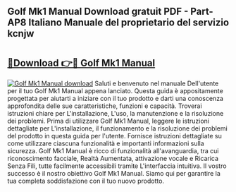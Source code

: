 ## Golf Mk1 Manual Download gratuit PDF - Part-AP8 Italiano Manuale del proprietario del servizio kcnjw

# <h2><a href="http://dfeth3i.blite.top/?on=Golf+Mk1+Manual">🔗Download 👉🔴 Golf Mk1 Manual</a></h2>

[![Golf Mk1 Manual download](https://i.imgur.com/lujVjoI.png)](http://dfeth3i.blite.top/?on=Golf+Mk1+Manual)
Saluti e benvenuto nel manuale Dell'utente per il tuo Golf Mk1 Manual appena lanciato. Questa guida è appositamente progettata per aiutarti a iniziare con il tuo prodotto e darti una conoscenza approfondita delle sue caratteristiche, funzioni e capacità. Troverai istruzioni chiare per L'installazione, L'uso, la manutenzione e la risoluzione dei problemi. Prima di utilizzare Golf Mk1 Manual, leggere le istruzioni dettagliate per L'installazione, il funzionamento e la risoluzione dei problemi del prodotto in questa guida per l'utente. Fornisce istruzioni dettagliate su come utilizzare ciascuna funzionalità e importanti informazioni sulla sicurezza. Golf Mk1 Manual è ricco di funzionalità all'avanguardia, tra cui riconoscimento facciale, Realtà Aumentata, attivazione vocale e Ricarica Senza Fili, tutte facilmente accessibili tramite L'interfaccia intuitiva. Il vostro successo è il nostro obiettivo Golf Mk1 Manual. Siamo qui per garantire la tua completa soddisfazione con il tuo nuovo prodotto.
